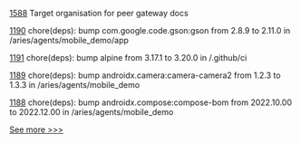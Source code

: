 
[1588](https://github.com/hyperledger/caliper/pull/1588) Target organisation for peer gateway docs

[1190](https://github.com/hyperledger/aries-vcx/pull/1190) chore(deps): bump com.google.code.gson:gson from 2.8.9 to 2.11.0 in /aries/agents/mobile_demo/app

[1191](https://github.com/hyperledger/aries-vcx/pull/1191) chore(deps): bump alpine from 3.17.1 to 3.20.0 in /.github/ci

[1189](https://github.com/hyperledger/aries-vcx/pull/1189) chore(deps): bump androidx.camera:camera-camera2 from 1.2.3 to 1.3.3 in /aries/agents/mobile_demo

[1188](https://github.com/hyperledger/aries-vcx/pull/1188) chore(deps): bump androidx.compose:compose-bom from 2022.10.00 to 2022.12.00 in /aries/agents/mobile_demo


[See more >>>](https://start-here.hyperledger.org/pull-requests)
